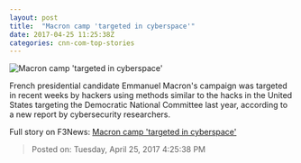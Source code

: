 ```yaml
---
layout: post
title:  "Macron camp 'targeted in cyberspace'"
date: 2017-04-25 11:25:38Z
categories: cnn-com-top-stories
---
```


![Macron camp 'targeted in cyberspace'](http://i2.cdn.cnn.com/cnnnext/dam/assets/170424093841-macron-0423-super-tease.jpg)

French presidential candidate Emmanuel Macron's campaign was targeted in recent weeks by hackers using methods similar to the hacks in the United States targeting the Democratic National Committee last year, according to a new report by cybersecurity researchers.


Full story on F3News: [Macron camp 'targeted in cyberspace'](http://www.f3nws.com/n/2UgCuD)

> Posted on: Tuesday, April 25, 2017 4:25:38 PM
